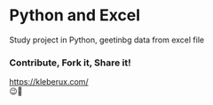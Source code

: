 # Python and Excel
Study project in Python, geetinbg data from excel file

### Contribute, Fork it, Share it!
https://kleberux.com/
<br>
😉🚀
